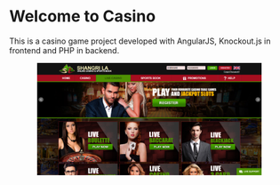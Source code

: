 
<h1>Welcome to Casino</h1>
<p>This is a casino game project developed with AngularJS, Knockout.js in frontend and PHP in backend.</p>

<div align="center">
<img src="img/1.png" width="80%">
</div>
